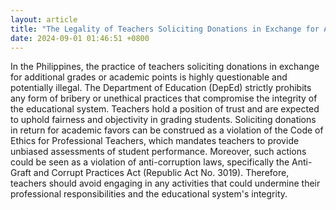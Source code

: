 ```yaml
---
layout: article
title: "The Legality of Teachers Soliciting Donations in Exchange for Academic Points"
date: 2024-09-01 01:46:51 +0800
---
```


<p>In the Philippines, the practice of teachers soliciting donations in exchange for additional grades or academic points is highly questionable and potentially illegal. The Department of Education (DepEd) strictly prohibits any form of bribery or unethical practices that compromise the integrity of the educational system. Teachers hold a position of trust and are expected to uphold fairness and objectivity in grading students. Soliciting donations in return for academic favors can be construed as a violation of the Code of Ethics for Professional Teachers, which mandates teachers to provide unbiased assessments of student performance. Moreover, such actions could be seen as a violation of anti-corruption laws, specifically the Anti-Graft and Corrupt Practices Act (Republic Act No. 3019). Therefore, teachers should avoid engaging in any activities that could undermine their professional responsibilities and the educational system&#39;s integrity.</p>